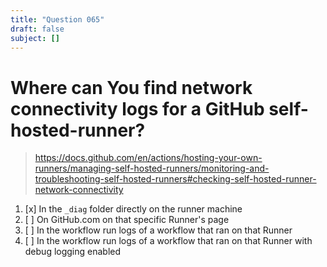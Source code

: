 ```yaml
---
title: "Question 065"
draft: false
subject: []
---
```


# Where can You find network connectivity logs for a GitHub self-hosted-runner?
> https://docs.github.com/en/actions/hosting-your-own-runners/managing-self-hosted-runners/monitoring-and-troubleshooting-self-hosted-runners#checking-self-hosted-runner-network-connectivity
1. [x] In the `_diag` folder directly on the runner machine
1. [ ] On GitHub.com on that specific Runner's page
1. [ ] In the workflow run logs of a workflow that ran on that Runner
1. [ ] In the workflow run logs of a workflow that ran on that Runner with debug logging enabled

